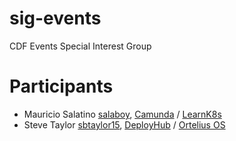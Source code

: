 # sig-events
CDF Events Special Interest Group

# Participants

- Mauricio Salatino [salaboy](http://github.com/salaboy), [Camunda](http://camunda.com) / [LearnK8s](http://learnk8s.io)
- Steve Taylor [sbtaylor15](https://github.com/sbtaylor15), [DeployHub](https://www.deployhub.com) / [Ortelius OS](https://ortelius.io)